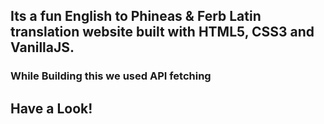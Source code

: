 ## Its a fun English to Phineas & Ferb Latin translation website built with HTML5, CSS3 and VanillaJS.

### While Building this we used API fetching

## Have a Look!

